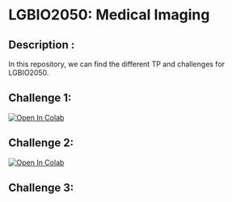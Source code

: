 # LGBIO2050: Medical Imaging

## Description :

In this repository, we can find the different TP and challenges for LGBIO2050.

## Challenge 1:
[![Open In Colab](https://colab.research.google.com/assets/colab-badge.svg)](https://colab.research.google.com/github/gdeside/LGBIO2050_medical_imaging/blob/master/Challenge1/Histogram_Equalization.ipynb#scrollTo=SpV8Vp6CRrQZ)

## Challenge 2:
[![Open In Colab](https://colab.research.google.com/assets/colab-badge.svg)](https://colab.research.google.com/github/gdeside/LGBIO2050_medical_imaging/blob/master/Challenge2/Denoising.ipynb)

## Challenge 3:

